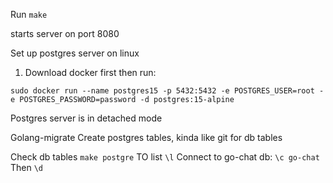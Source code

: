 Run `make`

starts server on port 8080


Set up postgres server on linux
1. Download docker first then run:

`sudo docker run --name postgres15 -p 5432:5432 -e POSTGRES_USER=root -e POSTGRES_PASSWORD=password -d postgres:15-alpine`

Postgres server is in detached mode

Golang-migrate
Create postgres tables, kinda like git for db tables

Check db tables
`make postgre`
TO list
`\l`
Connect to go-chat db: `\c go-chat`
Then `\d`
